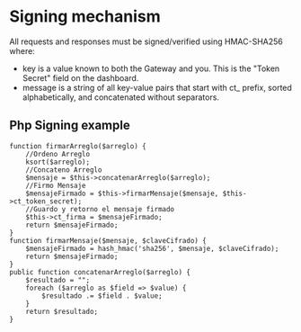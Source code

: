 # Signing mechanism

All requests and responses must be signed/verified using HMAC-SHA256 where:

* key is a value known to both the Gateway and you. This is the "Token Secret" field on the dashboard.
* message is a string of all key-value pairs that start with ct_ prefix, sorted alphabetically, and concatenated without separators.

## Php Signing example


    function firmarArreglo($arreglo) {
        //Ordeno Arreglo
        ksort($arreglo);
        //Concateno Arreglo
        $mensaje = $this->concatenarArreglo($arreglo);
        //Firmo Mensaje
        $mensajeFirmado = $this->firmarMensaje($mensaje, $this->ct_token_secret);
        //Guardo y retorno el mensaje firmado
        $this->ct_firma = $mensajeFirmado;
        return $mensajeFirmado;
    }
    function firmarMensaje($mensaje, $claveCifrado) {
        $mensajeFirmado = hash_hmac('sha256', $mensaje, $claveCifrado);
        return $mensajeFirmado;
    }
    public function concatenarArreglo($arreglo) {
        $resultado = "";
        foreach ($arreglo as $field => $value) {
            $resultado .= $field . $value;
        }
        return $resultado;
    }
